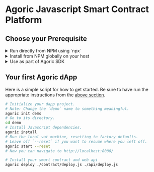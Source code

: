 # Agoric Javascript Smart Contract Platform

## Choose your Prerequisite

<details><summary>Run directly from NPM using `npx`</summary>
**NOTE: This doesn't work right now due to missing published packages.**

You will need a local installation of Node.js, at least version 11.

```sh
alias agoric='npx agoric'
```
</details>

<details><summary>Install from NPM globally on your host</summary>
**NOTE: This doesn't work right now due to missing published packages.**

You will need a local installation of Node.js, at least version 11.

```sh
npm install -g agoric
unalias agoric
```
</details>

<details><summary>Use as part of Agoric SDK</summary>

If you have cloned and installed the Agoric SDK as described by its [README](/Agoric/agoric-sdk/#readme), you can use the Agoric CLI directly.

```sh
alias agoric="/PATH/TO/agoric-sdk/packages/agoric-cli/bin/agoric --sdk"
```

If you want to modify the `template` directory used by Agoric SDK, you can `cd template` and skip to the `agoric install` stage below.  Then, iterate on editing the template and, when you're finished, create a PR from your changes.
</details>

## Your first Agoric dApp

Here is a simple script for how to get started.  Be sure to have run the appropriate instructions from the [above section](#Choose-your-Prerequisites).

```sh
# Initialize your dapp project.
# Note: Change the `demo` name to something meaningful.
agoric init demo
# Go to its directory.
cd demo
# Install Javascript dependencies.
agoric install
# Run the local vat machine, resetting to factory defaults.
# Leave off `--reset` if you want to resume where you left off.
agoric start --reset
# Now you can navigate to http://localhost:8000/

# Install your smart contract and web api
agoric deploy ./contract/deploy.js ./api/deploy.js
```
